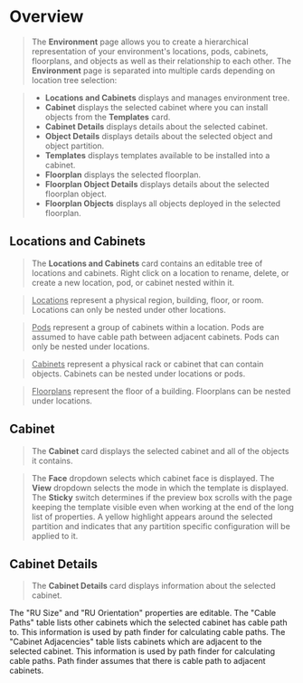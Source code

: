 # Overview
> The **Environment** page allows you to create a hierarchical representation of your environment's locations, pods, cabinets, floorplans, and objects as well as their relationship to each other. The **Environment** page is separated into multiple cards depending on location tree selection:

> - **Locations and Cabinets** displays and manages environment tree.
> - **Cabinet** displays the selected cabinet where you can install objects from the **Templates** card.
> - **Cabinet Details** displays details about the selected cabinet.
> - **Object Details** displays details about the selected object and object partition.
> - **Templates** displays templates available to be installed into a cabinet.
> - **Floorplan** displays the selected floorplan.
> - **Floorplan Object Details** displays details about the selected floorplan object.
> - **Floorplan Objects** displays all objects deployed in the selected floorplan.

## Locations and Cabinets
> The **Locations and Cabinets** card contains an editable tree of locations and cabinets.  Right click on a location to rename, delete, or create a new location, pod, or cabinet nested within it.

> <u>Locations</u> represent a physical region, building, floor, or room. Locations can only be nested under other locations.

> <u>Pods</u> represent a group of cabinets within a location. Pods are assumed to have cable path between adjacent cabinets. Pods can only be nested under locations.

> <u>Cabinets</u> represent a physical rack or cabinet that can contain objects. Cabinets can be nested under locations or pods.

> <u>Floorplans</u> represent the floor of a building. Floorplans can be nested under locations.

## Cabinet
> The **Cabinet** card displays the selected cabinet and all of the objects it contains.

> The **Face** dropdown selects which cabinet face is displayed.  The **View** dropdown selects the mode in which the template is displayed.  The **Sticky** switch determines if the preview box scrolls with the page keeping the template visible even when working at the end of the long list of properties.  A yellow highlight appears around the selected partition and indicates that any partition specific configuration will be applied to it.

## Cabinet Details
> The **Cabinet Details** card displays information about the selected cabinet.

The "RU Size" and "RU Orientation" properties are editable.
The "Cable Paths" table lists other cabinets which the selected cabinet has cable path to. This information is used by path finder for calculating cable paths.
The "Cabinet Adjacencies" table lists cabinets which are adjacent to the selected cabinet. This information is used by path finder for calculating cable paths. Path finder assumes that there is cable path to adjacent cabinets.